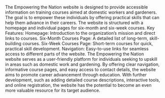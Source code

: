 The Empowering the Nation website is designed to provide accessible information on training courses aimed at domestic workers and gardeners.
The goal is to empower these individuals by offering practical skills that can help them advance in their careers.
The website is structured with a homepage and individual pages for six-month and six-week courses.
Key Features:
Homepage: Introduction to the organization’s mission and direct links to courses.
Six-Month Courses Page: A detailed list of long-term, skill-building courses.
Six-Week Courses Page: Short-term courses for quick, practical skill development.
Navigation: Easy-to-use links for seamless access to different parts of the website.
The Empowering the Nation website serves as a user-friendly platform for individuals seeking to upskill in areas such as domestic work and gardening.
By offering clear navigation, informative course pages, and easy access to contact details, the website aims to promote career advancement through education.
With further development, such as adding detailed course descriptions, interactive tools, and online registration, the website has the potential to become an even more valuable resource for its target audience.
